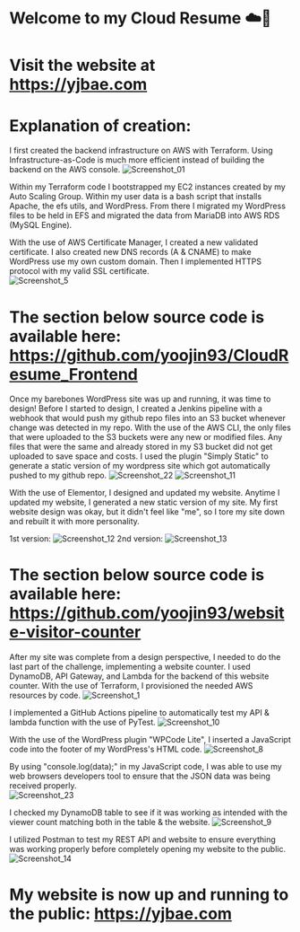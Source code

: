 # Welcome to my Cloud Resume ☁️🙋‍ 
# Visit the website at https://yjbae.com


# Explanation of creation: 
I first created the backend infrastructure on AWS with Terraform. Using Infrastructure-as-Code is much more efficient instead of building the backend on the AWS console.
![Screenshot_01](https://user-images.githubusercontent.com/109190196/229940541-424e6458-ee4d-49b4-b7cb-a3e01526579d.jpg)

Within my Terraform code I bootstrapped my EC2 instances created by my Auto Scaling Group. Within my user data is a bash script that installs Apache, the efs utils, and WordPress. From there I migrated my WordPress files to be held in EFS and migrated the data from MariaDB into AWS RDS (MySQL Engine). 

With the use of AWS Certificate Manager, I created a new validated certificate. I also created new DNS records (A & CNAME) to make WordPress use my own custom domain. Then I implemented HTTPS protocol with my valid SSL certificate.  
![Screenshot_5](https://user-images.githubusercontent.com/109190196/230819125-5887927a-329d-46d3-af15-5317165e8927.jpg)

# The section below source code is available here: https://github.com/yoojin93/CloudResume_Frontend
Once my barebones WordPress site was up and running, it was time to design! Before I started to design, I created a Jenkins pipeline with a webhook that would push my github repo files into an S3 bucket whenever change was detected in my repo. With the use of the AWS CLI, the only files that were uploaded to the S3 buckets were any new or modified files. Any files that were the same and already stored in my S3 bucket did not get uploaded to save space and costs. I used the plugin "Simply Static" to generate a static version of my wordpress site which got automatically pushed to my github repo.
![Screenshot_22](https://user-images.githubusercontent.com/109190196/232249159-d70f1e81-9e27-4594-8ffb-9787d009a2f9.jpg)
![Screenshot_11](https://user-images.githubusercontent.com/109190196/232249162-5b6704db-177f-4b40-ba3b-593e9304ab91.jpg)

With the use of Elementor, I designed and updated my website. Anytime I updated my website, I generated a new static version of my site. My first website design was okay, but it didn't feel like "me", so I tore my site down and rebuilt it with more personality.

1st version:
![Screenshot_12](https://user-images.githubusercontent.com/109190196/232249377-b2a77377-0d5c-480b-8858-5bb7c53147ab.jpg)
2nd version:
![Screenshot_13](https://user-images.githubusercontent.com/109190196/232249408-11d480a7-f9a8-48a5-8af0-f4cd2d3eca50.jpg)

# The section below source code is available here: https://github.com/yoojin93/website-visitor-counter
After my site was complete from a design perspective, I needed to do the last part of the challenge, implementing a website counter. I used DynamoDB, API Gateway, and Lambda for the backend of this website counter. With the use of Terraform, I provisioned the needed AWS resources by code. 
![Screenshot_1](https://user-images.githubusercontent.com/109190196/232249656-5ecbc7f8-d0df-4331-9ee8-874a37158292.jpg)

I implemented a GitHub Actions pipeline to automatically test my API & lambda function with the use of PyTest.
![Screenshot_10](https://user-images.githubusercontent.com/109190196/232249720-1831b3cd-11f4-47c1-8548-2cf65241d313.jpg)

With the use of the WordPress plugin "WPCode Lite", I inserted a JavaScript code into the footer of my WordPress's HTML code.
![Screenshot_8](https://user-images.githubusercontent.com/109190196/232249757-f05a6875-b89e-40a2-a6b6-0fc6f29ea5ec.jpg)

By using "console.log(data);" in my JavaScript code, I was able to use my web browsers developers tool to ensure that the JSON data was being received properly.  
![Screenshot_23](https://user-images.githubusercontent.com/109190196/232249863-a2ff0540-45ce-4927-8c19-d8b97c8de27e.jpg)

I checked my DynamoDB table to see if it was working as intended with the viewer count matching both in the table & the website.
![Screenshot_9](https://user-images.githubusercontent.com/109190196/232249931-7af63cbd-cd17-4b4b-81b7-9c0011be7676.jpg)

I utilized Postman to test my REST API and website to ensure everything was working properly before completely opening my website to the public.  
![Screenshot_14](https://user-images.githubusercontent.com/109190196/232250419-2922da72-ce74-4b5c-8de9-beb1db8b93df.jpg)

# My website is now up and running to the public: https://yjbae.com
